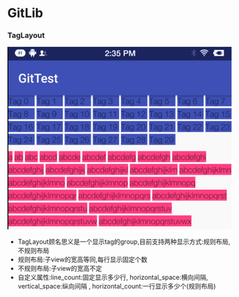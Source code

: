 # GitLib 
### TagLayout
![TagLayout效果图](https://github.com/nmssdmf/gitlib/blob/master/pic/TagLayout.png?raw=true "效果图")
- TagLayout顾名思义是一个显示tag的group,目前支持两种显示方式:规则布局,不规则布局
- 规则布局:子view的宽高等同,每行显示固定个数
- 不规则布局:子view的宽高不定
- 自定义属性:line_count:固定显示多少行, horizontal_space:横向间隔, vertical_space:纵向间隔 , horizontal_count:一行显示多少个(规则布局)